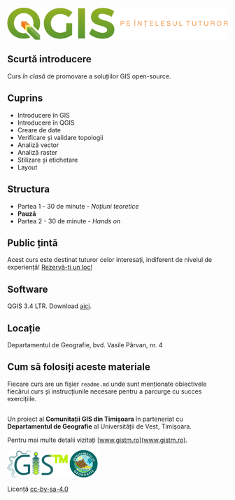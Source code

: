 ![test](https://github.com/iungurianu/qgis-pe-intelesul-tuturor/blob/master/Logo/qgis_pe_intelesul_tuturor_logo_wide.png)
## Scurtă introducere
Curs *în clasă* de promovare a soluțiilor GIS open-source.
## Cuprins
* Introducere în GIS
* Introducere în QGIS
* Creare de date
* Verificare și validare topologii
* Analiză vector
* Analiză raster
* Stilizare și etichetare
* Layout

## Structura
* Partea 1 - 30 de minute - *Noțiuni teoretice*
* **Pauză**
* Partea 2 - 30 de minute - *Hands on*

## Public țintă
Acest curs este destinat tuturor celor interesați, indiferent de nivelul de experiență!
[Rezervă-ți un loc!](www.gistm.ro)

## Software
QGIS 3.4 LTR. Download [aici](www.qgis.com).

## Locație
Departamentul de Geografie, bvd. Vasile Pârvan, nr. 4

## Cum să folosiți aceste materiale
Fiecare curs are un fișier `readme.md` unde sunt menționate obiectivele fiecărui curs și instrucțiunile necesare pentru a parcurge cu succes exercițiile.

##
Un proiect al **Comunitații GIS din Timișoara** în parteneriat cu **Departamentul de Geografie** al Universității de Vest, Timișoara.

Pentru mai multe detalii vizitați [www.gistm.ro](www.gistm.ro).

![gistm](https://github.com/iungurianu/qgis-pe-intelesul-tuturor/blob/master/Logo/GISTM_logo_100px.png)
![geografie](https://github.com/iungurianu/qgis-pe-intelesul-tuturor/blob/master/Logo/dep_geogra_60px.png)

Licență [cc-by-sa-4.0](https://creativecommons.org)
